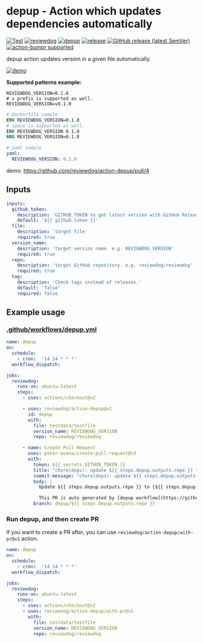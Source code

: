 # depup - Action which updates dependencies automatically

[![Test](https://github.com/reviewdog/action-depup/workflows/Test/badge.svg)](https://github.com/reviewdog/action-depup/actions?query=workflow%3ATest)
[![reviewdog](https://github.com/reviewdog/action-depup/workflows/reviewdog/badge.svg)](https://github.com/reviewdog/action-depup/actions?query=workflow%3Areviewdog)
[![depup](https://github.com/reviewdog/action-depup/workflows/depup/badge.svg?branch=master&event=push)](https://github.com/reviewdog/action-depup/actions?query=workflow%3Adepup+event%3Apush+branch%3Amaster)
[![release](https://github.com/reviewdog/action-depup/workflows/release/badge.svg)](https://github.com/reviewdog/action-depup/actions?query=workflow%3Arelease)
[![GitHub release (latest SemVer)](https://img.shields.io/github/v/release/reviewdog/action-depup?logo=github&sort=semver)](https://github.com/reviewdog/action-depup/releases)
[![action-bumpr supported](https://img.shields.io/badge/bumpr-supported-ff69b4?logo=github&link=https://github.com/haya14busa/action-bumpr)](https://github.com/haya14busa/action-bumpr)

depup action updates version in a given file automatically.

[![demo](https://user-images.githubusercontent.com/3797062/72677595-7ac4ec80-3ae1-11ea-8b49-163bb72f822c.png)](https://github.com/reviewdog/action-depup/pull/4)

**Supported patterns example:**

```
REVIEWDOG_VERSION=0.1.0
# v prefix is supported as well.
REVIEWDOG_VERSION=v0.1.0
```

```Dockerfile
# Dockerfile sample
ENV REVIEWDOG_VERSION=0.1.0
# space is supported as well.
ENV REVIEWDOG_VERSION 0.1.0
ARG REVIEWDOG_VERSION=0.1.0
```

```yaml
# yaml sample
yaml:
  REVIEWDOG_VERSION: 0.1.0
```

demo: https://github.com/reviewdog/action-depup/pull/4

## Inputs

```yaml
inputs:
  github_token:
    description: 'GITHUB_TOKEN to get latest version with GitHub Release API'
    default: '${{ github.token }}'
  file:
    description: 'target file'
    required: true
  version_name:
    description: 'target version name. e.g. REVIEWDOG_VERSION'
    required: true
  repo:
    description: 'target GitHub repository. e.g. reviewdog/reviewdog'
    required: true
  tag:
    description: 'Check tags instead of releases.'
    default: 'false'
    required: false
```

## Example usage

### [.github/workflows/depup.yml](.github/workflows/depup.yml)

```yml
name: depup
on:
  schedule:
    - cron:  '14 14 * * *'
  workflow_dispatch:

jobs:
  reviewdog:
    runs-on: ubuntu-latest
    steps:
      - uses: actions/checkout@v2

      - uses: reviewdog/action-depup@v1
        id: depup
        with:
          file: testdata/testfile
          version_name: REVIEWDOG_VERSION
          repo: reviewdog/reviewdog

      - name: Create Pull Request
        uses: peter-evans/create-pull-request@v3
        with:
          token: ${{ secrets.GITHUB_TOKEN }}
          title: "chore(deps): update ${{ steps.depup.outputs.repo }} to ${{ steps.depup.outputs.latest }}"
          commit-message: "chore(deps): update ${{ steps.depup.outputs.repo }} to ${{ steps.depup.outputs.latest }}"
          body: |
            Update ${{ steps.depup.outputs.repo }} to [${{ steps.depup.outputs.latest }}](https://github.com/${{ steps.depup.outputs.repo }}/releases/tag/v${{ steps.depup.outputs.latest }})

            This PR is auto generated by [depup workflow](https://github.com/${{ github.repository }}/actions?query=workflow%3A${{ github.workflow }}).
          branch: depup/${{ steps.depup.outputs.repo }}
```

### Run depup, and then create PR

If you want to create a PR after, you can use `reviewdog/action-depup/with-pr@v1` action.

```yml
name: depup
on:
  schedule:
    - cron:  '14 14 * * *'
  workflow_dispatch:

jobs:
  reviewdog:
    runs-on: ubuntu-latest
    steps:
      - uses: actions/checkout@v2
      - uses: reviewdog/action-depup/with-pr@v1
        with:
          file: testdata/testfile
          version_name: REVIEWDOG_VERSION
          repo: reviewdog/reviewdog
```

